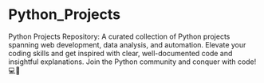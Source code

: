 # Python_Projects
Python Projects Repository: A curated collection of Python projects spanning web development, data analysis, and automation. Elevate your coding skills and get inspired with clear, well-documented code and insightful explanations. Join the Python community and conquer with code! 💻🚀
